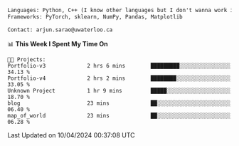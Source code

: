 ```txt
Languages: Python, C++ (I know other languages but I don't wanna work in em)
Frameworks: PyTorch, sklearn, NumPy, Pandas, Matplotlib

Contact: arjun.sarao@uwaterloo.ca
```

<!--START_SECTION:waka-->
📊 **This Week I Spent My Time On** 

```text
🐱‍💻 Projects: 
Portfolio-v3             2 hrs 6 mins        █████████░░░░░░░░░░░░░░░░   34.13 % 
Portfolio-v4             2 hrs 2 mins        ████████░░░░░░░░░░░░░░░░░   33.05 % 
Unknown Project          1 hr 9 mins         █████░░░░░░░░░░░░░░░░░░░░   18.70 % 
blog                     23 mins             ██░░░░░░░░░░░░░░░░░░░░░░░   06.40 % 
map_of_world             23 mins             ██░░░░░░░░░░░░░░░░░░░░░░░   06.28 % 
```


 Last Updated on 10/04/2024 00:37:08 UTC
<!--END_SECTION:waka-->
